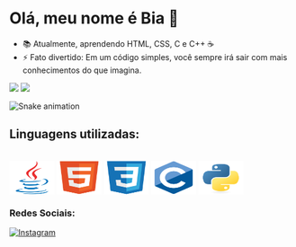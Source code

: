 # Olá, meu nome é Bia 👋

- 📚 Atualmente, aprendendo HTML, CSS, C e C++ ☕ 
- ⚡ Fato divertido: Em um código simples, você sempre irá sair com mais conhecimentos do que imagina.
 
 <div>
    <img height="180em" src="https://github-readme-stats.vercel.app/api?username=davialgarcia&show_icons=true&theme=dracula&include_all_commits=true&count_private=true"/>
    <img height="180em" src="https://github-readme-stats.vercel.app/api/top-langs/?username=davialgarcia&layout=compact&langs_count=7&theme=dracula"/>
 <div>
  
![Snake animation](https://github.com/biancadqreal/biancadqreal/blob/output/github-contribution-grid-snake.svg)
  
 ## Linguagens utilizadas:

<div style="display: inline_block"><br>
  <img align="center" alt="Bia-Js" height="60" width="80" src="https://raw.githubusercontent.com/devicons/devicon/master/icons/java/java-original.svg">
  <img align="center" alt="Bia-HTML" height="60" width="80" src="https://raw.githubusercontent.com/devicons/devicon/master/icons/html5/html5-original.svg">
  <img align="center" alt="Bia-CSS" height="60" width="80" src="https://raw.githubusercontent.com/devicons/devicon/master/icons/css3/css3-original.svg">
  <img align="center" alt="Bia-C" height="60" width="80" src="https://raw.githubusercontent.com/devicons/devicon/master/icons/c/c-original.svg">
  <img align="center" alt="Bia-Python" height="60" width="80" src="https://raw.githubusercontent.com/devicons/devicon/master/icons/python/python-original.svg">
  </div>
    
 ### Redes Sociais:
 
[![Instagram](https://img.shields.io/badge/Instagram-E4405F?style=for-the-badge&logo=instagram&logoColor=white)](https://www.instagram.com/biaartsofc/)
